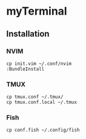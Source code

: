 # myTerminal

## Installation

### NVIM
```
cp init.vim ~/.conf/nvim
:BundleInstall
```

### TMUX
```
cp tmux.conf ~/.tmux/
cp tmux.conf.local ~/.tmux
```

### Fish
```
cp conf.fish ~/.config/fish
```
